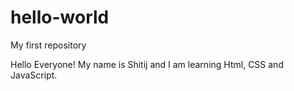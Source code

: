 # hello-world
My first repository

Hello Everyone! My name is Shitij and I am learning Html, CSS and JavaScript.

